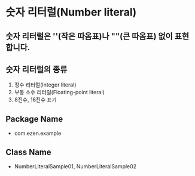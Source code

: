 # 숫자 리터럴(Number literal)
## 숫자 리터럴은 ''(작은 따옴표)나 ""(큰 따옴표) 없이 표현합니다.
## 숫자 리터럴의 종류
1. 정수 리터럴(Integer literal)
2. 부동 소수 리터럴(Floating-point literal)
3. 8진수, 16진수 표기
## Package Name
* com.ezen.example
## Class Name
* NumberLiteralSample01, NumberLiteralSample02
